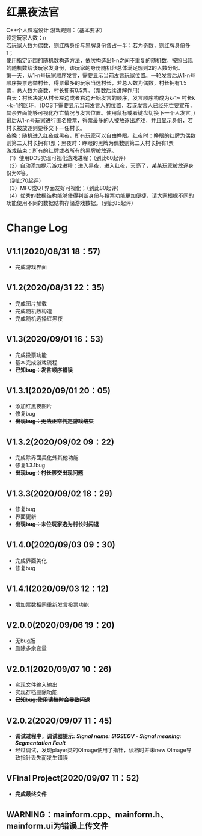 # 红黑夜法官
C++个人课程设计
游戏规则：（基本要求）  
设定玩家人数：n  
若玩家人数为偶数，则红牌身份与黑牌身份各占一半；若为奇数，则红牌身份多1；  
使用指定范围的随机数构造方法，依次构造出1-n之间不重复的随机数，按照出现的随机数给该玩家发身份，该玩家的身份随机但总体满足规则2的人数分配。  
第一天，从1-n号玩家顺序发言，需要显示当前发言玩家位置。一轮发言后从1-n号顺序投票选举村长，得票最多的玩家当选村长，若总人数为偶数，村长拥有1.5票，总人数为奇数，村长拥有0.5票。（票数后续讲解作用）  
白天：村长决定从村长左边或者右边开始发言的顺序，发言顺序构成为k-1~ 村长k ~k+1的回环，（DOS下需要显示当前发言人的位置，若该发言人已经死亡要宣布，其余界面能够可视化存亡情况与发言位置。使用鼠标或者键盘切换下一个人发言。）最后从1-n号玩家进行匿名投票，得票最多的人被放逐出游戏，并且显示身份，若村长被放逐则要移交下一任村长。  
夜晚：随机进入红夜或黑夜，所有玩家可以自由睁眼。红夜时：睁眼的红牌为偶数则第二天村长拥有1票；黑夜时：睁眼的黑牌为偶数则第二天村长拥有1票  
游戏结束：所有的红牌或者所有的黑牌被放逐。  
（1）使用DOS实现可视化游戏进程；（到此60起评）  
（2）自动添加提示游戏进程：进入黑夜，进入红夜，天亮了，某某玩家被放逐身份为X等。  
（到此70起评）  
（3）MFC或QT界面友好可视化；（到此80起评）  
（4）优秀的数据结构能够使得判断身份与投票功能更加便捷，请大家根据不同的功能使用不同的数据结构存储游戏数据。（到此85起评）  
# Change Log
## V1.1(2020/08/31 18：57)
* 完成游戏界面
## V1.2(2020/08/31 22：35)
* 完成图片加载  
* 完成随机数构造
* 完成随机选择红黑夜  
## V1.3(2020/09/01 16：53)
* 完成投票功能 
* 基本完成游戏流程  
* ~~**已知bug：发言顺序错误**~~
## V1.3.1(2020/09/01 20：05)
* 添加红黑夜图片
* 修复bug  
* ~~**出现bug：无法正常判定游戏结束**~~
## V1.3.2(2020/09/02 09：22)
* 完成除界面美化外其他功能  
* 修复1.3.1bug
* ~~**出现bug：村长移交出现问题**~~
## V1.3.3(2020/09/02 18：29)
* 修复bug
* 界面更新  
* ~~**出现bug：末位玩家选为村长时闪退**~~
## V1.4.0(2020/09/03 09：30)
* 完成界面美化
* 修复bug
## V1.4.1(2020/09/03 12：12)
* 增加票数相同重新发言投票功能
## V2.0.0(2020/09/06 19：20)
* 无bug版
* 删除多余变量
## V2.0.1(2020/09/07 10：26)
* 实现文件输入输出
* 实现存档删除功能
* ~~**已知bug:使用读档时会导致闪退**~~
## V2.0.2(2020/09/07 11：45)
* **调试过程中，调试器提示:** ***Signal name: SIGSEGV - Signal meaning: Segmentation Fault***  
* 经过调试，发现player类的QImage使用了指针，读档时并未new QImage导致指针丢失而发生错误
## VFinal Project(2020/09/07 11：52)
* **完成最终文件**
## **WARNING：mainform.cpp、mainform.h、mainform.ui为错误上传文件**
